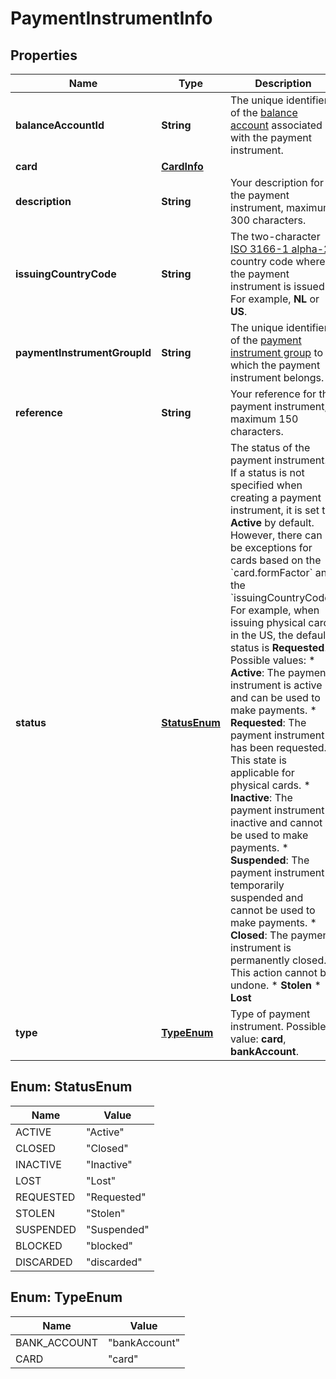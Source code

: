 

# PaymentInstrumentInfo


## Properties

| Name | Type | Description | Notes |
|------------ | ------------- | ------------- | -------------|
|**balanceAccountId** | **String** | The unique identifier of the [balance account](https://docs.adyen.com/api-explorer/#/balanceplatform/v1/post/balanceAccounts__resParam_id) associated with the payment instrument. |  |
|**card** | [**CardInfo**](CardInfo.md) |  |  [optional] |
|**description** | **String** | Your description for the payment instrument, maximum 300 characters. |  [optional] |
|**issuingCountryCode** | **String** | The two-character [ISO 3166-1 alpha-2](https://en.wikipedia.org/wiki/ISO_3166-1_alpha-2) country code where the payment instrument is issued. For example, **NL** or **US**. |  |
|**paymentInstrumentGroupId** | **String** | The unique identifier of the [payment instrument group](https://docs.adyen.com/api-explorer/#/balanceplatform/v1/post/paymentInstrumentGroups__resParam_id) to which the payment instrument belongs. |  [optional] |
|**reference** | **String** | Your reference for the payment instrument, maximum 150 characters. |  [optional] |
|**status** | [**StatusEnum**](#StatusEnum) | The status of the payment instrument. If a status is not specified when creating a payment instrument, it is set to **Active** by default. However, there can be exceptions for cards based on the &#x60;card.formFactor&#x60; and the &#x60;issuingCountryCode&#x60;. For example, when issuing physical cards in the US, the default status is **Requested**.  Possible values:    * **Active**:  The payment instrument is active and can be used to make payments.    * **Requested**: The payment instrument has been requested. This state is applicable for physical cards.   * **Inactive**: The payment instrument is inactive and cannot be used to make payments.    * **Suspended**: The payment instrument is temporarily suspended and cannot be used to make payments.    * **Closed**: The payment instrument is permanently closed. This action cannot be undone.   * **Stolen**    * **Lost**    |  [optional] |
|**type** | [**TypeEnum**](#TypeEnum) | Type of payment instrument.  Possible value: **card**, **bankAccount**.  |  |



## Enum: StatusEnum

| Name | Value |
|---- | -----|
| ACTIVE | &quot;Active&quot; |
| CLOSED | &quot;Closed&quot; |
| INACTIVE | &quot;Inactive&quot; |
| LOST | &quot;Lost&quot; |
| REQUESTED | &quot;Requested&quot; |
| STOLEN | &quot;Stolen&quot; |
| SUSPENDED | &quot;Suspended&quot; |
| BLOCKED | &quot;blocked&quot; |
| DISCARDED | &quot;discarded&quot; |



## Enum: TypeEnum

| Name | Value |
|---- | -----|
| BANK_ACCOUNT | &quot;bankAccount&quot; |
| CARD | &quot;card&quot; |



